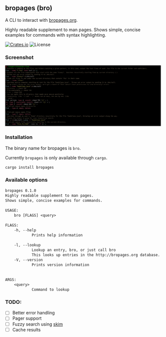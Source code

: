 bropages (bro)
------------
A CLI to interact with [bropages.org](http://bropages.org).

Highly readable supplement to man pages. Shows simple, concise examples for commands with syntax highlighting.

[![Crates.io](https://img.shields.io/crates/v/bropages)](https://crates.io/crates/bropages)
![License](https://img.shields.io/crates/l/bropages)

### Screenshot

[![A screenshot](./screenshot.png)](./screenshot.png)

### Installation

The binary name for bropages is `bro`.

Currently `bropages` is only available through `cargo`.
```
cargo install bropages
```

### Available options
```
bropages 0.1.0
Highly readable supplement to man pages.
Shows simple, concise examples for commands.

USAGE:
    bro [FLAGS] <query>

FLAGS:
    -h, --help
            Prints help information

    -l, --lookup
            Lookup an entry, bro, or just call bro
            This looks up entries in the http://bropages.org database.
    -V, --version
            Prints version information


ARGS:
    <query>
            Command to lookup

```

### TODO:
 - [ ] Better error handling
 - [ ] Pager support
 - [ ] Fuzzy search using [skim](https://github.com/lotabout/skim)
 - [ ] Cache results
